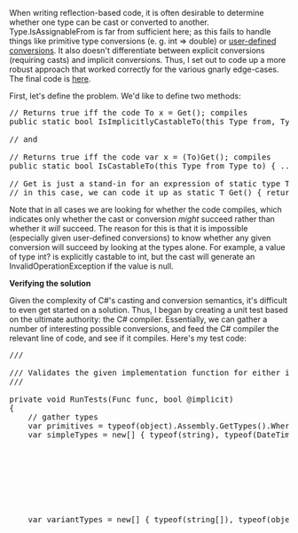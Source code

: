 When writing reflection-based code, it is often desirable to determine whether one type can be cast or converted to another. Type.IsAssignableFrom is far from sufficient here; as this fails to handle things like primitive type conversions (e. g. int => double) or <a href="http://msdn.microsoft.com/en-us/library/aa288476(v=vs.71).aspx">user-defined conversions</a>. It also doesn't differentiate between explicit conversions (requiring casts) and implicit conversions. Thus, I set out to code up a more robust approach that worked correctly for the various gnarly edge-cases. The final code is <a href="TODO gist link">here</a>.

First, let's define the problem. We'd like to define two methods:

<pre>
// Returns true iff the code To x = Get<From>(); compiles
public static bool IsImplicitlyCastableTo(this Type from, Type to) { ... }

// and

// Returns true iff the code var x = (To)Get<From>(); compiles
public static bool IsCastableTo(this Type from Type to) { ... }

// Get<T> is just a stand-in for an expression of static type T
// in this case, we can code it up as static T Get<T>() { return default(T); }
</pre>

Note that in all cases we are looking for whether the code compiles, which indicates only whether the cast or conversion <i>might</i> succeed rather than whether it <i>will</i> succeed. The reason for this is that it is impossible (especially given user-defined conversions) to know whether any given conversion will succeed by looking at the types alone. For example, a value of type int? is explicitly castable to int, but the cast will generate an InvalidOperationException if the value is null.

<strong>Verifying the solution</strong>

Given the complexity of C#'s casting and conversion semantics, it's difficult to even get started on a solution. Thus, I began by creating a unit test based on the ultimate authority: the C# compiler. Essentially, we can gather a number of interesting possible conversions, and feed the C# compiler the relevant line of code, and see if it compiles. Here's my test code:

<pre>
/// <summary>
/// Validates the given implementation function for either implicit or explicit conversion
/// </summary>
private void RunTests(Func<Type, Type, bool> func, bool @implicit)
{
	// gather types
	var primitives = typeof(object).Assembly.GetTypes().Where(t => t.IsPrimitive).ToArray();
	var simpleTypes = new[] { typeof(string), typeof(DateTime), typeof(decimal), typeof(object), typeof(DateTimeOffset), typeof(TimeSpan), typeof(StringSplitOptions), typeof(DateTimeKind) };
	var variantTypes = new[] { typeof(string[]), typeof(object[]), typeof(IEnumerable<string>), typeof(IEnumerable<object>), typeof(Func<string>), typeof(Func<object>), typeof(Action<string>), typeof(Action<object>) };
	var conversionOperators = new[] { typeof(Operators), typeof(Operators2), typeof(DerivedOperators), typeof(OperatorsStruct) };
	var typesToConsider = primitives.Concat(simpleTypes).Concat(variantTypes).Concat(conversionOperators).ToArray();
	var allTypesToConsider = typesToConsider.Concat(typesToConsider.Where(t => t.IsValueType).Select(t => typeof(Nullable<>).MakeGenericType(t)));

	// generate test cases
	var cases = this.GenerateTestCases(allTypesToConsider, @implicit);

	// collect errors
	var mistakes = new List<string>();
	foreach (var @case in cases)
	{
		var result = func(@case.Item1, @case.Item2);
		if (result != (@case.Item3 == null))
		{
		   // func(@case.Item1, @case.Item2); // break here for easy debugging
			mistakes.Add(string.Format("{0} => {1}: got {2} for {3} cast", @case.Item1, @case.Item2, result, @implicit ? "implicit" : "explicit"));
		}
	}
	Assert.IsTrue(mistakes.Count == 0, string.Join(Environment.NewLine, new[] { mistakes.Count + " errors" }.Concat(mistakes)));
}

private List<Tuple<Type, Type, CompilerError>> GenerateTestCases(IEnumerable<Type> types, bool @implicit)
{
	// gather all pairs
	var typeCrossProduct = types.SelectMany(t => types, (from, to) => new { from, to })
		.Select((t, index) => new { t.from, t.to, index })
		.ToArray();

	// create the code to pass to the compiler
	var code = string.Join(
		Environment.NewLine,
		new[] { "namespace A { public class B { static T Get<T>() { return default(T); } public void C() {" }
		.Concat(typeCrossProduct.Select(t => string.Format("{0} var{1} = {2}default({3});", GetName(t.to), t.index, @implicit ? string.Empty : "(" + GetName(t.to) + ")", GetName(t.from))))
			.Concat(new[] { "}}}" })
	);                

	// compile the code
	var provider = new CSharpCodeProvider();
	var compilerParams = new CompilerParameters();
	compilerParams.ReferencedAssemblies.Add(this.GetType().Assembly.Location); // reference the current assembly!
	compilerParams.GenerateExecutable = false;
	compilerParams.GenerateInMemory = true;
	var compilationResult = provider.CompileAssemblyFromSource(compilerParams, code);

	// determine the outcome of each conversion by matching compiler errors with conversions by line #
	var cases = typeCrossProduct.GroupJoin(
			compilationResult.Errors.Cast<CompilerError>(),
			t => t.index,
			e => e.Line - 2,
			(t, e) => Tuple.Create(t.from, t.to, e.FirstOrDefault())
		)
		.ToList();

	// add a special case
	// this can't be verified by the normal means, since it's a private class
	cases.Add(Tuple.Create(typeof(PrivateOperators), typeof(int), default(CompilerError)));

	return cases;
}

/// <summary>
/// Gets a C# name for the given type
/// </summary>
private static string GetName(Type type)
{
	if (!type.IsGenericType)
	{
		return type.ToString();
	}

	return string.Format("{0}.{1}<{2}>", type.Namespace, type.Name.Substring(0, type.Name.IndexOf('`')), string.Join(", ", type.GetGenericArguments().Select(GetName)));
}
</pre>

The various Operators types contain a variety of implicit and explict conversion operators. For the full code, see the <a href="TODO gist link">gist</a>. This gives us over 3000 tests covering a variety of interesting cases. Now, we're ready to start coding.

<strong>IsImplicitlyCastableTo</strong>

We'll start with implicit casts first, since this turns out to be far simpler and will be used in our IsCastableTo implementation. Rather than try to implement the rules of implicit casting directly, we can leverage C#'s dynamic feature to do much of the logic for us. Here's the code:

<pre>
public static bool IsImplicitlyCastableTo(this Type from, Type to)
{
	// from http://www.codeducky.org/10-utilities-c-developers-should-know-part-one/ 
	Throw.IfNull(from, "from");
	Throw.IfNull(to, "to");

	// not strictly necessary, but speeds things up
	if (to.IsAssignableFrom(from))
	{
		return true;
	}

	try
	{
		// overload of GetMethod() from http://www.codeducky.org/10-utilities-c-developers-should-know-part-two/ 
		// that takes Expression<Action>
		ReflectionHelpers.GetMethod(() => AttemptImplicitCast<object, object>())
			.GetGenericMethodDefinition()
			.MakeGenericMethod(from, to)
			.Invoke(null, new object[0]);
		return true;
	}
	catch (TargetInvocationException ex)
	{
		return = !(
			ex.InnerException is RuntimeBinderException
			// if the code runs in an environment where this message is localized, we could attempt a known failure first and base the regex on it's message
			&& Regex.IsMatch(ex.InnerException.Message, @"^The best overloaded method match for 'System.Collections.Generic.List<.*>.Add(.*)' has some invalid arguments$")
		);
	}
}

private static void AttemptImplicitCast<TFrom, TTo>()
{
	// based on the IL produced by:
	// dynamic list = new List<TTo>();
	// list.Add(default(TFrom));
	// We can't use the above code because it will mimic a cast in a generic method
    // which doesn't have the same semantics as a cast in a non-generic method

	var list = new List<TTo>(capacity: 1);
	var binder = Microsoft.CSharp.RuntimeBinder.Binder.InvokeMember(
		flags: CSharpBinderFlags.ResultDiscarded, 
		name: "Add", 
		typeArguments: null, 
		context: typeof(TypeHelpers), // the current type
		argumentInfo: new[] 
		{ 
			CSharpArgumentInfo.Create(flags: CSharpArgumentInfoFlags.None, name: null), 
			CSharpArgumentInfo.Create(
				flags: typeof(TFrom).IsPrimitive || !typeof(TFrom).IsValueType || typeof(TFrom) == typeof(decimal)
					? CSharpArgumentInfoFlags.UseCompileTimeType | CSharpArgumentInfoFlags.Constant
					: CSharpArgumentInfoFlags.UseCompileTimeType, 
				name: null
			),
		}
	);
	var callSite = CallSite<Action<CallSite, object, TFrom>>.Create(binder);
	callSite.Target.Invoke(callSite, list, default(TFrom));
}

private class ImplicitCastHelper<TTo>
{
	public void NoOp(TTo value) { }
}
</pre>

This code is ugly; it uses exceptions for control flow, manually constructs dynamic call sites, and relies on specific exception messages. However, it passes all of the unit test, so it is probably correct, which is more than I can say for the majority of implementations I found on StackOverflow and elsewhere. Performance is another concern, but for most use cases we can fix this simply by adding a caching layer above this one (the <a href="TODO gist list">gist</a> includes this feature). Even so, the implementation as-is can run all 3000+ unit tests in ~2 seconds, so it's not too bad.


